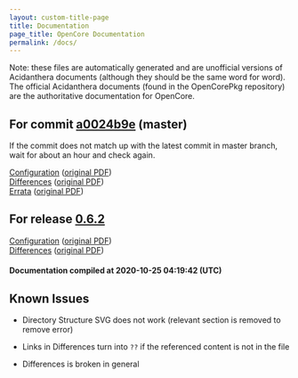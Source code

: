 ```yaml
---
layout: custom-title-page
title: Documentation
page_title: OpenCore Documentation
permalink: /docs/
---
```

Note: these files are automatically generated and are unofficial versions of Acidanthera documents (although they should be the same word for word). The official Acidanthera documents (found in the OpenCorePkg repository) are the authoritative documentation for OpenCore.

## For commit [a0024b9e](https://github.com/acidanthera/OpenCorePkg/tree/a0024b9eccd1519bfa91b2ddf61a0a683f1d1f4a) (master)

If the commit does not match up with the latest commit in master branch, wait for about an hour and check again.

[Configuration](latest/Configuration.html) ([original PDF](https://github.com/acidanthera/OpenCorePkg/blob/a0024b9eccd1519bfa91b2ddf61a0a683f1d1f4a/Docs/Configuration.pdf))
<br>
[Differences](latest/Differences.html) ([original PDF](https://github.com/acidanthera/OpenCorePkg/blob/a0024b9eccd1519bfa91b2ddf61a0a683f1d1f4a/Docs/Differences/Differences.pdf))
<br>
[Errata](latest/Errata.html) ([original PDF](https://github.com/acidanthera/OpenCorePkg/blob/a0024b9eccd1519bfa91b2ddf61a0a683f1d1f4a/Docs/Errata/Errata.pdf))

## For release [0.6.2](https://github.com/acidanthera/OpenCorePkg/tree/0.6.2)

[Configuration](release/Configuration.html) ([original PDF](https://github.com/acidanthera/OpenCorePkg/blob/0.6.2/Docs/Configuration.pdf))
<br>
[Differences](release/Differences.html) ([original PDF](https://github.com/acidanthera/OpenCorePkg/blob/0.6.2/Docs/Differences/Differences.pdf))

#### Documentation compiled at 2020-10-25 04:19:42 (UTC)

## Known Issues

* Directory Structure SVG does not work (relevant section is removed to remove error)

* Links in Differences turn into `??` if the referenced content is not in the file

* Differences is broken in general
